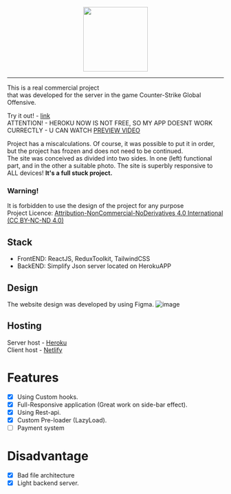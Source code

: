 <p align="center">
<img width="150" src="https://i.imgur.com/jTNd3xl.png">
</p>

---

This is a real commercial project <br/>that was developed for the server in the game Counter-Strike Global Offensive. <br/>

Try it out! - [link](https://legioncs.netlify.app/)<br/>
ATTENTION! - HEROKU NOW IS NOT FREE, SO MY APP DOESNT WORK CURRECTLY - U CAN WATCH [PREVIEW VIDEO](https://youtu.be/t2nl4v053_Q)

Project has a miscalculations. Of course, it was possible to put it in order, but the project has frozen and does not need to be continued. <br/>
The site was conceived as divided into two sides. In one (left) functional part, and in the other a suitable photo. The site is superbly responsive to ALL devices! <b>It's a full stuck project.</b>

### Warning!
It is forbidden to use the design of the project for any purpose <br/>
Project Licence: [Attribution-NonCommercial-NoDerivatives 4.0 International (CC BY-NC-ND 4.0)](https://creativecommons.org/licenses/by-nc-nd/4.0/)

## Stack
+ FrontEND: ReactJS, ReduxToolkit, TailwindCSS
+ BackEND: Simplify Json server located on HerokuAPP

## Design
The website design was developed by using Figma.
![image](https://user-images.githubusercontent.com/50119367/198565133-0d046b48-23ae-46bd-9f33-c90003b7103a.png)

## Hosting
Server host - [Heroku](https://www.heroku.com/) <br/>
Client host - [Netlify](https://netlify.app/)

# Features
- [x] Using Custom hooks.
- [x] Full-Responsive application (Great work on side-bar effect).
- [x] Using Rest-api.
- [x] Custom Pre-loader (LazyLoad).
- [ ] Payment system

# Disadvantage
- [x] Bad file architecture
- [x] Light backend server.
